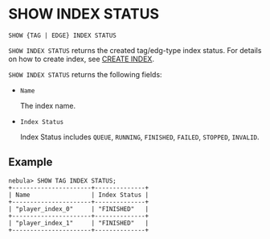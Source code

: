 # SHOW INDEX STATUS

```ngql
SHOW {TAG | EDGE} INDEX STATUS
```

`SHOW INDEX STATUS` returns the created tag/edg-type index status. For details on how to create index, see [CREATE INDEX](1.create-index.md).

`SHOW INDEX STATUS` returns the following fields:

- `Name`

    The index name.

- `Index Status`

    Index Status includes `QUEUE`, `RUNNING`, `FINISHED`, `FAILED`, `STOPPED`, `INVALID`.

## Example

```ngql
nebula> SHOW TAG INDEX STATUS;
+----------------------+--------------+
| Name                 | Index Status |
+----------------------+--------------+
| "player_index_0"     | "FINISHED"   |
+----------------------+--------------+
| "player_index_1"     | "FINISHED"   |
+----------------------+--------------+
```
